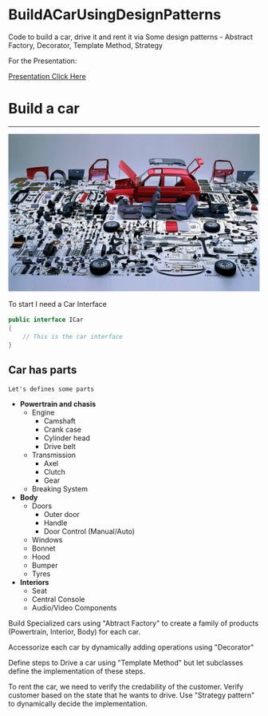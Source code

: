 # BuildACarUsingDesignPatterns


Code to build a car, drive it and rent it via Some design patterns - Abstract Factory, Decorator, Template Method, Strategy

For the Presentation:

[Presentation Click Here](http://prezi.com/hgi7-nayhmme/?utm_campaign=share&utm_medium=copy)

# Build a car #
---
![Car Parts](/Carparts.jpg "Car Parts")

To start I need a Car Interface

``` csharp
public interface ICar
{
    // This is the car interface
}

```

## Car has parts ##

```
Let's defines some parts
```

+ **Powertrain and chasis**
    * Engine
        - Camshaft
        - Crank case
        - Cylinder head
        - Drive belt
    * Transmission
        - Axel
        - Clutch
        - Gear
    * Breaking System
+ **Body**
    * Doors
        - Outer door
        - Handle
        - Door Control (Manual/Auto)
    * Windows
    * Bonnet
    * Hood
    * Bumper
    * Tyres
+ **Interiors**
    * Seat
    * Central Console
    * Audio/Video Components
 

Build Specialized cars using "Abtract Factory" to create a family of products (Powertrain, Interior, Body) for each car.

Accessorize each car by dynamically adding operations using "Decorator"

Define steps to Drive a car using "Template Method" but let subclasses define the implementation of these steps.

To rent the car, we need to verify the credability of the customer. Verify customer based on the state that he wants to drive. Use "Strategy pattern" to dynamically decide the implementation.
